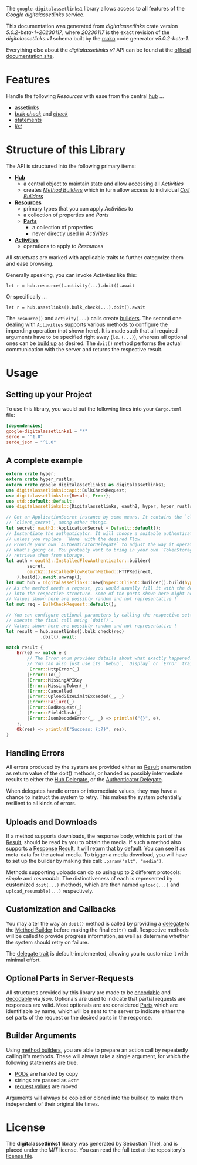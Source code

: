 <!---
DO NOT EDIT !
This file was generated automatically from 'src/generator/templates/api/README.md.mako'
DO NOT EDIT !
-->
The `google-digitalassetlinks1` library allows access to all features of the *Google digitalassetlinks* service.

This documentation was generated from *digitalassetlinks* crate version *5.0.2-beta-1+20230117*, where *20230117* is the exact revision of the *digitalassetlinks:v1* schema built by the [mako](http://www.makotemplates.org/) code generator *v5.0.2-beta-1*.

Everything else about the *digitalassetlinks* *v1* API can be found at the
[official documentation site](https://developers.google.com/digital-asset-links/).
# Features

Handle the following *Resources* with ease from the central [hub](https://docs.rs/google-digitalassetlinks1/5.0.2-beta-1+20230117/google_digitalassetlinks1/Digitalassetlinks) ... 

* assetlinks
 * [*bulk check*](https://docs.rs/google-digitalassetlinks1/5.0.2-beta-1+20230117/google_digitalassetlinks1/api::AssetlinkBulkCheckCall) and [*check*](https://docs.rs/google-digitalassetlinks1/5.0.2-beta-1+20230117/google_digitalassetlinks1/api::AssetlinkCheckCall)
* [statements](https://docs.rs/google-digitalassetlinks1/5.0.2-beta-1+20230117/google_digitalassetlinks1/api::Statement)
 * [*list*](https://docs.rs/google-digitalassetlinks1/5.0.2-beta-1+20230117/google_digitalassetlinks1/api::StatementListCall)




# Structure of this Library

The API is structured into the following primary items:

* **[Hub](https://docs.rs/google-digitalassetlinks1/5.0.2-beta-1+20230117/google_digitalassetlinks1/Digitalassetlinks)**
    * a central object to maintain state and allow accessing all *Activities*
    * creates [*Method Builders*](https://docs.rs/google-digitalassetlinks1/5.0.2-beta-1+20230117/google_digitalassetlinks1/client::MethodsBuilder) which in turn
      allow access to individual [*Call Builders*](https://docs.rs/google-digitalassetlinks1/5.0.2-beta-1+20230117/google_digitalassetlinks1/client::CallBuilder)
* **[Resources](https://docs.rs/google-digitalassetlinks1/5.0.2-beta-1+20230117/google_digitalassetlinks1/client::Resource)**
    * primary types that you can apply *Activities* to
    * a collection of properties and *Parts*
    * **[Parts](https://docs.rs/google-digitalassetlinks1/5.0.2-beta-1+20230117/google_digitalassetlinks1/client::Part)**
        * a collection of properties
        * never directly used in *Activities*
* **[Activities](https://docs.rs/google-digitalassetlinks1/5.0.2-beta-1+20230117/google_digitalassetlinks1/client::CallBuilder)**
    * operations to apply to *Resources*

All *structures* are marked with applicable traits to further categorize them and ease browsing.

Generally speaking, you can invoke *Activities* like this:

```Rust,ignore
let r = hub.resource().activity(...).doit().await
```

Or specifically ...

```ignore
let r = hub.assetlinks().bulk_check(...).doit().await
```

The `resource()` and `activity(...)` calls create [builders][builder-pattern]. The second one dealing with `Activities` 
supports various methods to configure the impending operation (not shown here). It is made such that all required arguments have to be 
specified right away (i.e. `(...)`), whereas all optional ones can be [build up][builder-pattern] as desired.
The `doit()` method performs the actual communication with the server and returns the respective result.

# Usage

## Setting up your Project

To use this library, you would put the following lines into your `Cargo.toml` file:

```toml
[dependencies]
google-digitalassetlinks1 = "*"
serde = "^1.0"
serde_json = "^1.0"
```

## A complete example

```Rust
extern crate hyper;
extern crate hyper_rustls;
extern crate google_digitalassetlinks1 as digitalassetlinks1;
use digitalassetlinks1::api::BulkCheckRequest;
use digitalassetlinks1::{Result, Error};
use std::default::Default;
use digitalassetlinks1::{Digitalassetlinks, oauth2, hyper, hyper_rustls, chrono, FieldMask};

// Get an ApplicationSecret instance by some means. It contains the `client_id` and 
// `client_secret`, among other things.
let secret: oauth2::ApplicationSecret = Default::default();
// Instantiate the authenticator. It will choose a suitable authentication flow for you, 
// unless you replace  `None` with the desired Flow.
// Provide your own `AuthenticatorDelegate` to adjust the way it operates and get feedback about 
// what's going on. You probably want to bring in your own `TokenStorage` to persist tokens and
// retrieve them from storage.
let auth = oauth2::InstalledFlowAuthenticator::builder(
        secret,
        oauth2::InstalledFlowReturnMethod::HTTPRedirect,
    ).build().await.unwrap();
let mut hub = Digitalassetlinks::new(hyper::Client::builder().build(hyper_rustls::HttpsConnectorBuilder::new().with_native_roots().https_or_http().enable_http1().enable_http2().build()), auth);
// As the method needs a request, you would usually fill it with the desired information
// into the respective structure. Some of the parts shown here might not be applicable !
// Values shown here are possibly random and not representative !
let mut req = BulkCheckRequest::default();

// You can configure optional parameters by calling the respective setters at will, and
// execute the final call using `doit()`.
// Values shown here are possibly random and not representative !
let result = hub.assetlinks().bulk_check(req)
             .doit().await;

match result {
    Err(e) => match e {
        // The Error enum provides details about what exactly happened.
        // You can also just use its `Debug`, `Display` or `Error` traits
         Error::HttpError(_)
        |Error::Io(_)
        |Error::MissingAPIKey
        |Error::MissingToken(_)
        |Error::Cancelled
        |Error::UploadSizeLimitExceeded(_, _)
        |Error::Failure(_)
        |Error::BadRequest(_)
        |Error::FieldClash(_)
        |Error::JsonDecodeError(_, _) => println!("{}", e),
    },
    Ok(res) => println!("Success: {:?}", res),
}

```
## Handling Errors

All errors produced by the system are provided either as [Result](https://docs.rs/google-digitalassetlinks1/5.0.2-beta-1+20230117/google_digitalassetlinks1/client::Result) enumeration as return value of
the doit() methods, or handed as possibly intermediate results to either the 
[Hub Delegate](https://docs.rs/google-digitalassetlinks1/5.0.2-beta-1+20230117/google_digitalassetlinks1/client::Delegate), or the [Authenticator Delegate](https://docs.rs/yup-oauth2/*/yup_oauth2/trait.AuthenticatorDelegate.html).

When delegates handle errors or intermediate values, they may have a chance to instruct the system to retry. This 
makes the system potentially resilient to all kinds of errors.

## Uploads and Downloads
If a method supports downloads, the response body, which is part of the [Result](https://docs.rs/google-digitalassetlinks1/5.0.2-beta-1+20230117/google_digitalassetlinks1/client::Result), should be
read by you to obtain the media.
If such a method also supports a [Response Result](https://docs.rs/google-digitalassetlinks1/5.0.2-beta-1+20230117/google_digitalassetlinks1/client::ResponseResult), it will return that by default.
You can see it as meta-data for the actual media. To trigger a media download, you will have to set up the builder by making
this call: `.param("alt", "media")`.

Methods supporting uploads can do so using up to 2 different protocols: 
*simple* and *resumable*. The distinctiveness of each is represented by customized 
`doit(...)` methods, which are then named `upload(...)` and `upload_resumable(...)` respectively.

## Customization and Callbacks

You may alter the way an `doit()` method is called by providing a [delegate](https://docs.rs/google-digitalassetlinks1/5.0.2-beta-1+20230117/google_digitalassetlinks1/client::Delegate) to the 
[Method Builder](https://docs.rs/google-digitalassetlinks1/5.0.2-beta-1+20230117/google_digitalassetlinks1/client::CallBuilder) before making the final `doit()` call. 
Respective methods will be called to provide progress information, as well as determine whether the system should 
retry on failure.

The [delegate trait](https://docs.rs/google-digitalassetlinks1/5.0.2-beta-1+20230117/google_digitalassetlinks1/client::Delegate) is default-implemented, allowing you to customize it with minimal effort.

## Optional Parts in Server-Requests

All structures provided by this library are made to be [encodable](https://docs.rs/google-digitalassetlinks1/5.0.2-beta-1+20230117/google_digitalassetlinks1/client::RequestValue) and 
[decodable](https://docs.rs/google-digitalassetlinks1/5.0.2-beta-1+20230117/google_digitalassetlinks1/client::ResponseResult) via *json*. Optionals are used to indicate that partial requests are responses 
are valid.
Most optionals are are considered [Parts](https://docs.rs/google-digitalassetlinks1/5.0.2-beta-1+20230117/google_digitalassetlinks1/client::Part) which are identifiable by name, which will be sent to 
the server to indicate either the set parts of the request or the desired parts in the response.

## Builder Arguments

Using [method builders](https://docs.rs/google-digitalassetlinks1/5.0.2-beta-1+20230117/google_digitalassetlinks1/client::CallBuilder), you are able to prepare an action call by repeatedly calling it's methods.
These will always take a single argument, for which the following statements are true.

* [PODs][wiki-pod] are handed by copy
* strings are passed as `&str`
* [request values](https://docs.rs/google-digitalassetlinks1/5.0.2-beta-1+20230117/google_digitalassetlinks1/client::RequestValue) are moved

Arguments will always be copied or cloned into the builder, to make them independent of their original life times.

[wiki-pod]: http://en.wikipedia.org/wiki/Plain_old_data_structure
[builder-pattern]: http://en.wikipedia.org/wiki/Builder_pattern
[google-go-api]: https://github.com/google/google-api-go-client

# License
The **digitalassetlinks1** library was generated by Sebastian Thiel, and is placed 
under the *MIT* license.
You can read the full text at the repository's [license file][repo-license].

[repo-license]: https://github.com/Byron/google-apis-rsblob/main/LICENSE.md


